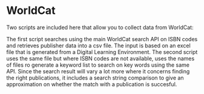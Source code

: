 # WorldCat

Two scripts are included here that allow you to collect data from WorldCat:

The first script searches using the main WorldCat search API on ISBN codes and retrieves publisher data into a csv file. The input is based on an excel file that is generated from a Digital Learning Environment.
The second script uses the same file but where ISBN codes are not available, uses the names of files ro generate a keyword list to search on key words using the same API. Since the search result will vary a lot more where it concerns finding the right publications, it includes a search string comparison to give an approximation on whether the match with a publication is succesful.
